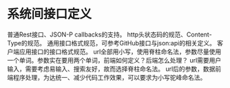 # 系统间接口定义
普通Rest接口、JSON-P callbacks的支持。
http头状态码的规范、Content-Type的规范。
通用接口格式规范，可参考GitHub接口与json:api的相关定义。
客户端应用接口的接口格式规范。
url全部用小写，使用脊柱命名法，参数尽量使用一个单词。参数实在要用两个单词，前端如何定义？后端怎么处理？
url需要用户输入，需要考虑易输入、搜索友好，故而选择脊柱命名法。
url后的参数，数据前端程序处理，为达统一、减少代码工作效果，可以要求为小写驼峰命名法。